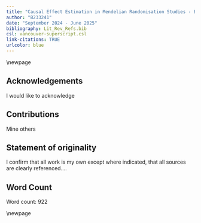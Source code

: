 ```yaml
---
title: "Causal Effect Estimation in Mendelian Randomisation Studies - Evaluating a Novel Bayesian Approach To Genetic Pleiotropy Versus Established Weighted Median Methodology"
author: "B233241"
date: "September 2024 - June 2025"
bibliography: Lit_Rev_Refs.bib
csl: vancouver-superscript.csl
link-citations: TRUE
urlcolor: blue
---
```


\newpage

## Acknowledgements

I would like to acknowledge


## Contributions

Mine others

## Statement of originality

I confirm that all work is my own except where indicated, that all sources are clearly referenced....


## Word Count

Word count: 
922

\newpage
